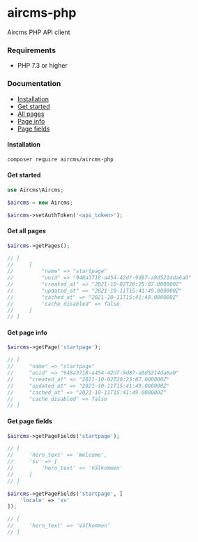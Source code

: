 # aircms-php

Aircms PHP API client

### Requirements

* PHP 7.3 or higher

### Documentation

* [Installation](#installation)
* [Get started](#get-started)
* [All pages](#get-all-pages)
* [Page info](#get-page-info)
* [Page fields](#get-page-fields)

#### Installation

```bash
composer require aircms/aircms-php
```

#### Get started

```php
use Aircms\Aircms;

$aircms = new Aircms;

$aircms->setAuthToken('<api_token>');
```

#### Get all pages

```php
$aircms->getPages();

// [
//     [
//         "name" => "startpage"
//         "uuid" => "948a3718-a454-42df-9d87-a0d5214da6a0"
//         "created_at" => "2021-10-02T20:25:07.000000Z"
//         "updated_at" => "2021-10-11T15:41:49.000000Z"
//         "cached_at" => "2021-10-11T15:41:49.000000Z"
//         "cache_disabled" => false
//     ]
// ]
```

#### Get page info

```php
$aircms->getPage('startpage');

// [
//     "name" => "startpage"
//     "uuid" => "948a3718-a454-42df-9d87-a0d5214da6a0"
//     "created_at" => "2021-10-02T20:25:07.000000Z"
//     "updated_at" => "2021-10-11T15:41:49.000000Z"
//     "cached_at" => "2021-10-11T15:41:49.000000Z"
//     "cache_disabled" => false
// ]
```

#### Get page fields

```php
$aircms->getPageFields('startpage');

// [
//     'hero_text' => 'Welcome',
//     'sv' => [
//         'hero_text' => 'Välkommen'
//     ]
// ]

$aircms->getPageFields('startpage', [
    'locale' => 'sv'
]);

// [
//     'hero_text' => 'Välkommen'
// ]
```
